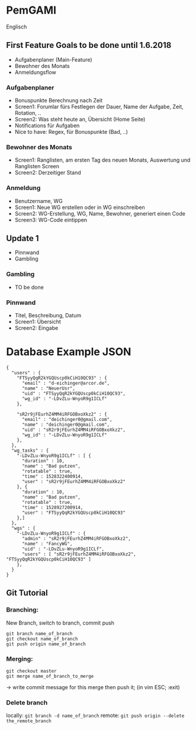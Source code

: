 # PemGAMI
Englisch 

## First Feature Goals to be done until 1.6.2018
- Aufgabenplaner (Main-Feature)
- Bewohner des Monats
- Anmeldungsflow

### Aufgabenplaner
- Bonuspunkte Berechnung nach Zeit
- Screen1: Forumlar fürs Festlegen der Dauer, Name der Aufgabe, Zeit, Rotation, ..
- Screen2: Was steht heute an, Übersicht (Home Seite)
- Notifications für Aufgaben
- Nice to have: Regex, für Bonuspunkte (Bad, ..) 

### Bewohner des Monats
- Screen1: Ranglisten, am ersten Tag des neuen Monats, Auswertung und Ranglisten Screen
- Screen2: Derzeitiger Stand

### Anmeldung
- Benutzername, WG
- Screen1: Neue WG erstellen oder in WG einschreiben
- Screen2: WG-Erstellung, WG, Name, Bewohner, generiert einen Code
- Screen3: WG-Code eintippen

## Update 1 
- Pinnwand
- Gambling

### Gambling
- TO be done

### Pinnwand
- Titel, Beschreibung, Datum
- Screen1: Übersicht
- Screen2: Eingabe



# Database Example JSON
```
{
  "users" : {
    "FTSyyQqR2kYGQUscp0kCiH10QC93" : {
      "email" : "d-eichinger@arcor.de",
      "name" : "NeuerUsr",
      "uid" : "FTSyyQqR2kYGQUscp0kCiH10QC93",
      "wg_id" : "-LDvZLu-WnyoR9g1ICLf"
    },
  
    "sR2r9jFEurhZ4MM4iRFGOBxoXkz2" : {
      "email" : "deichinger0@gmail.com",
      "name" : "deichinger0@gmail.com",
      "uid" : "sR2r9jFEurhZ4MM4iRFGOBxoXkz2",
      "wg_id" : "-LDvZLu-WnyoR9g1ICLf"
    },
  },
  "wg_tasks" : {
    "-LDvZLu-WnyoR9g1ICLf" : [ {
      "duration" : 10,
      "name" : "Bad putzen",
      "rotatable" : true,
      "time" : 1528322400914,
      "user" : "sR2r9jFEurhZ4MM4iRFGOBxoXkz2"
    }, {
      "duration" : 10,
      "name" : "Bad putzen",
      "rotatable" : true,
      "time" : 1528927200914,
      "user" : "FTSyyQqR2kYGQUscp0kCiH10QC93"
    },]
  },
  "wgs" : {
    "-LDvZLu-WnyoR9g1ICLf" : {
      "admin" : "sR2r9jFEurhZ4MM4iRFGOBxoXkz2",
      "name" : "FancyWG",
      "uid" : "-LDvZLu-WnyoR9g1ICLf",
      "users" : [ "sR2r9jFEurhZ4MM4iRFGOBxoXkz2", "FTSyyQqR2kYGQUscp0kCiH10QC93" ]
    },
  }
}
```





## Git Tutorial

### Branching:
New Branch, switch to branch, commit push
```
git branch name_of_branch 
git checkout name_of_branch
git push origin name_of_branch
```

### Merging:
```
git checkout master
git merge name_of_branch_to_merge
```
-> write commit message for this merge then push it; (in vim ESC; :exit)

### Delete branch

locally: `git branch -d name_of_branch`
remote: `git push origin --delete the_remote_branch`


